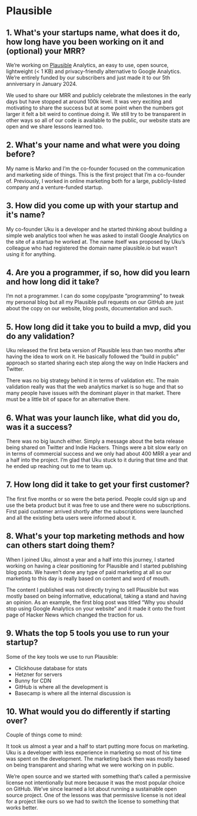 # Plausible

## 1. What's your startups name, what does it do, how long have you been working on it and (optional) your MRR?
We’re working on [Plausible](https://plausible.io) Analytics, an easy to use, open source, lightweight (< 1 KB) and privacy-friendly alternative to Google Analytics. We’re entirely funded by our subscribers and just made it to our 5th anniversary in January 2024.

We used to share our MRR and publicly celebrate the milestones in the early days but have stopped at around 100k level. It was very exciting and motivating to share the success but at some point when the numbers got larger it felt a bit weird to continue doing it. We still try to be transparent in other ways so all of our code is available to the public, our website stats are open and we share lessons learned too.

## 2. What's your name and what were you doing before?
My name is Marko and I’m the co-founder focused on the communication and marketing side of things. This is the first project that I’m a co-founder of. Previously, I worked in online marketing both for a large, publicly-listed company and a venture-funded startup.

## 3. How did you come up with your startup and it's name?
My co-founder Uku is a developer and he started thinking about building a simple web analytics tool when he was asked to install Google Analytics on the site of a startup he worked at. The name itself was proposed by Uku’s colleague who had registered the domain name plausible.io but wasn’t using it for anything. 

## 4. Are you a programmer, if so, how did you learn and how long did it take?
I’m not a programmer. I can do some copy/paste “programming” to tweak my personal blog but all my Plausible pull requests on our GitHub are just about the copy on our website, blog posts, documentation and such.

## 5. How long did it take you to build a mvp, did you do any validation?
Uku released the first beta version of Plausible less than two months after having the idea to work on it. He basically followed the “build in public” approach so started sharing each step along the way on Indie Hackers and Twitter.

There was no big strategy behind it in terms of validation etc. The main validation really was that the web analytics market is so huge and that so many people have issues with the dominant player in that market. There must be a little bit of space for an alternative there.

## 6. What was your launch like, what did you do, was it a success?
There was no big launch either. Simply a message about the beta release being shared on Twitter and Indie Hackers. Things were a bit slow early on in terms of commercial success and we only had about 400 MRR a year and a half into the project. I’m glad that Uku stuck to it during that time and that he ended up reaching out to me to team up.

## 7. How long did it take to get your first customer?
The first five months or so were the beta period. People could sign up and use the beta product but it was free to use and there were no subscriptions. First paid customer arrived shortly after the subscriptions were launched and all the existing beta users were informed about it. 

## 8. What's your top marketing methods and how can others start doing them?
When I joined Uku, almost a year and a half into this journey, I started working on having a clear positioning for Plausible and I started publishing blog posts. We haven’t done any type of paid marketing at all so our marketing to this day is really based on content and word of mouth.

The content I published was not directly trying to sell Plausible but was mostly based on being informative, educational, taking a stand and having an opinion. As an example, the first blog post was titled “Why you should stop using Google Analytics on your website” and it made it onto the front page of Hacker News which changed the traction for us.

## 9. Whats the top 5 tools you use to run your startup?
Some of the key tools we use to run Plausible:

- Clickhouse database for stats
- Hetzner for servers
- Bunny for CDN
- GitHub is where all the development is
- Basecamp is where all the internal discussion is 

## 10. What would you do differently if starting over?
Couple of things come to mind:

It took us almost a year and a half to start putting more focus on marketing. Uku is a developer with less experience in marketing so most of his time was spent on the development. The marketing back then was mostly based on being transparent and sharing what we were working on in public.

We’re open source and we started with something that’s called a permissive license not intentionally but more because it was the most popular choice on GitHub. We’ve since learned a lot about running a sustainable open source project. One of the lessons was that permissive license is not ideal for a project like ours so we had to switch the license to something that works better.